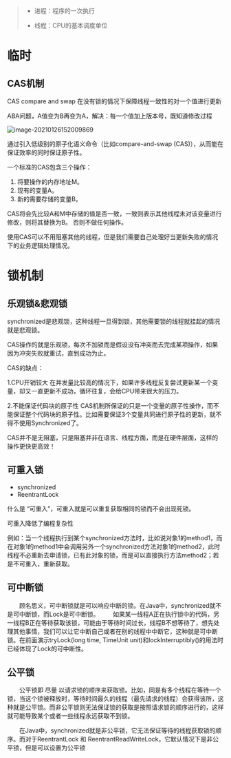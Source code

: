 > - 进程：程序的一次执行
>
> - 线程：CPU的基本调度单位

# 临时

## CAS机制

CAS  compare and swap 在没有锁的情况下保障线程一致性的对一个值进行更新

ABA问题，A值变为B再变为A，解决：每一个值加上版本号，既知道修改过程

![image-20210126152009869](https://tva1.sinaimg.cn/large/008eGmZEly1gn17r7ifepj30ym0mojtl.jpg)

通过引入低级别的原子化语义命令（比如compare-and-swap (CAS)），从而能在保证效率的同时保证原子性。

一个标准的CAS包含三个操作：

1. 将要操作的内存地址M。
2. 现有的变量A。
3. 新的需要存储的变量B。

CAS将会先比较A和M中存储的值是否一致，一致则表示其他线程未对该变量进行修改，则将其替换为B。 否则不做任何操作。

使用CAS可以不用阻塞其他的线程，但是我们需要自己处理好当更新失败的情况下的业务逻辑处理情况。

# 锁机制

## 乐观锁&悲观锁

synchronized是悲观锁，这种线程一旦得到锁，其他需要锁的线程就挂起的情况就是悲观锁。

CAS操作的就是乐观锁，每次不加锁而是假设没有冲突而去完成某项操作，如果因为冲突失败就重试，直到成功为止。

CAS的缺点：

1.CPU开销较大
 在并发量比较高的情况下，如果许多线程反复尝试更新某一个变量，却又一直更新不成功，循环往复，会给CPU带来很大的压力。

2.不能保证代码块的原子性
 CAS机制所保证的只是一个变量的原子性操作，而不能保证整个代码块的原子性。比如需要保证3个变量共同进行原子性的更新，就不得不使用Synchronized了。

CAS并不是无阻塞，只是阻塞并非在语言、线程方面，而是在硬件层面，这样的操作更快更高效！

## 可重入锁

- synchronized
- ReentrantLock

什么是 “可重入”，可重入就是可以重复获取相同的锁而不会出现死锁。

可重入降低了编程复杂性

例如：当一个线程执行到某个synchronized方法时，比如说对象1的method1，而在对象1的method1中会调用另外一个synchronized方法对象1的method2，此时线程不必重新去申请锁，已有此对象的锁，而是可以直接执行方法method2；若是不可重入，重新获取。

## 可中断锁

　　顾名思义，可中断锁就是可以响应中断的锁。在Java中，synchronized就不是可中断锁，而Lock是可中断锁。
　　如果某一线程A正在执行锁中的代码，另一线程B正在等待获取该锁，可能由于等待时间过长，线程B不想等待了，想先处理其他事情，我们可以让它中断自己或者在别的线程中中断它，这种就是可中断锁。在前面演示tryLock(long time, TimeUnit unit)和lockInterruptibly()的用法时已经体现了Lock的可中断性。

## 公平锁

　　公平锁即 尽量 以请求锁的顺序来获取锁。比如，同是有多个线程在等待一个锁，当这个锁被释放时，等待时间最久的线程（最先请求的线程）会获得该所，这种就是公平锁。而非公平锁则无法保证锁的获取是按照请求锁的顺序进行的，这样就可能导致某个或者一些线程永远获取不到锁。

　　在Java中，synchronized就是非公平锁，它无法保证等待的线程获取锁的顺序。而对于ReentrantLock 和 ReentrantReadWriteLock，它默认情况下是非公平锁，但是可以设置为公平锁